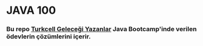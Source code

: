 # JAVA 100

### Bu repo [Turkcell Geleceği Yazanlar](https://gelecegiyazanlar.turkcell.com.tr) Java Bootcamp'inde verilen ödevlerin çözümlerini içerir.
